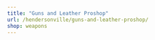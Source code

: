 ```yaml
---
title: "Guns and Leather Proshop"
url: /hendersonville/guns-and-leather-proshop/
shop: weapons
---
```


